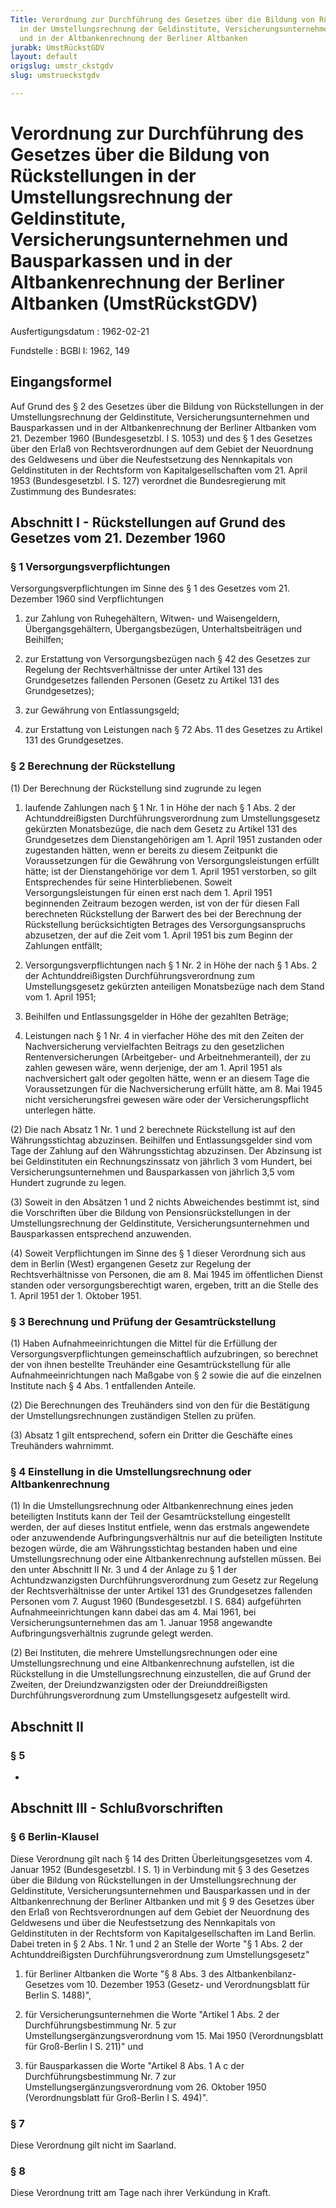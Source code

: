 ```yaml
---
Title: Verordnung zur Durchführung des Gesetzes über die Bildung von Rückstellungen
  in der Umstellungsrechnung der Geldinstitute, Versicherungsunternehmen und Bausparkassen
  und in der Altbankenrechnung der Berliner Altbanken
jurabk: UmstRückstGDV
layout: default
origslug: umstr_ckstgdv
slug: umstrueckstgdv

---
```


# Verordnung zur Durchführung des Gesetzes über die Bildung von Rückstellungen in der Umstellungsrechnung der Geldinstitute, Versicherungsunternehmen und Bausparkassen und in der Altbankenrechnung der Berliner Altbanken (UmstRückstGDV)

Ausfertigungsdatum
:   1962-02-21

Fundstelle
:   BGBl I: 1962, 149



## Eingangsformel

Auf Grund des § 2 des Gesetzes über die Bildung von Rückstellungen in der Umstellungsrechnung der Geldinstitute, Versicherungsunternehmen und Bausparkassen und in der Altbankenrechnung der Berliner Altbanken vom 21. Dezember 1960 (Bundesgesetzbl. I S. 1053) und des § 1 des Gesetzes über den Erlaß von Rechtsverordnungen auf dem Gebiet der Neuordnung des Geldwesens und über die Neufestsetzung des Nennkapitals von Geldinstituten in der Rechtsform von Kapitalgesellschaften vom 21. April 1953 (Bundesgesetzbl. I S. 127) verordnet die Bundesregierung mit Zustimmung des Bundesrates:


## Abschnitt I - Rückstellungen auf Grund des Gesetzes vom 21. Dezember 1960



### § 1 Versorgungsverpflichtungen

Versorgungsverpflichtungen im Sinne des § 1 des Gesetzes vom 21. Dezember 1960 sind Verpflichtungen

1.  zur Zahlung von Ruhegehältern, Witwen- und Waisengeldern, Übergangsgehältern, Übergangsbezügen, Unterhaltsbeiträgen und Beihilfen;


2.  zur Erstattung von Versorgungsbezügen nach § 42 des Gesetzes zur Regelung der Rechtsverhältnisse der unter Artikel 131 des Grundgesetzes fallenden Personen (Gesetz zu Artikel 131 des Grundgesetzes);


3.  zur Gewährung von Entlassungsgeld;


4.  zur Erstattung von Leistungen nach § 72 Abs. 11 des Gesetzes zu Artikel 131 des Grundgesetzes.





### § 2 Berechnung der Rückstellung

(1) Der Berechnung der Rückstellung sind zugrunde zu legen

1.  laufende Zahlungen nach § 1 Nr. 1 in Höhe der nach § 1 Abs. 2 der Achtunddreißigsten Durchführungsverordnung zum Umstellungsgesetz gekürzten Monatsbezüge, die nach dem Gesetz zu Artikel 131 des Grundgesetzes dem Dienstangehörigen am 1. April 1951 zustanden oder zugestanden hätten, wenn er bereits zu diesem Zeitpunkt die Voraussetzungen für die Gewährung von Versorgungsleistungen erfüllt hätte; ist der Dienstangehörige vor dem 1. April 1951 verstorben, so gilt Entsprechendes für seine Hinterbliebenen. Soweit Versorgungsleistungen für einen erst nach dem 1. April 1951 beginnenden Zeitraum bezogen werden, ist von der für diesen Fall berechneten Rückstellung der Barwert des bei der Berechnung der Rückstellung berücksichtigten Betrages des Versorgungsanspruchs abzusetzen, der auf die Zeit vom 1. April 1951 bis zum Beginn der Zahlungen entfällt;


2.  Versorgungsverpflichtungen nach § 1 Nr. 2 in Höhe der nach § 1 Abs. 2 der Achtunddreißigsten Durchführungsverordnung zum Umstellungsgesetz gekürzten anteiligen Monatsbezüge nach dem Stand vom 1. April 1951;


3.  Beihilfen und Entlassungsgelder in Höhe der gezahlten Beträge;


4.  Leistungen nach § 1 Nr. 4 in vierfacher Höhe des mit den Zeiten der Nachversicherung vervielfachten Beitrags zu den gesetzlichen Rentenversicherungen (Arbeitgeber- und Arbeitnehmeranteil), der zu zahlen gewesen wäre, wenn derjenige, der am 1. April 1951 als nachversichert galt oder gegolten hätte, wenn er an diesem Tage die Voraussetzungen für die Nachversicherung erfüllt hätte, am 8. Mai 1945 nicht versicherungsfrei gewesen wäre oder der Versicherungspflicht unterlegen hätte.




(2) Die nach Absatz 1 Nr. 1 und 2 berechnete Rückstellung ist auf den Währungsstichtag abzuzinsen. Beihilfen und Entlassungsgelder sind vom Tage der Zahlung auf den Währungsstichtag abzuzinsen. Der Abzinsung ist bei Geldinstituten ein Rechnungszinssatz von jährlich 3 vom Hundert, bei Versicherungsunternehmen und Bausparkassen von jährlich 3,5 vom Hundert zugrunde zu legen.

(3) Soweit in den Absätzen 1 und 2 nichts Abweichendes bestimmt ist, sind die Vorschriften über die Bildung von Pensionsrückstellungen in der Umstellungsrechnung der Geldinstitute, Versicherungsunternehmen und Bausparkassen entsprechend anzuwenden.

(4) Soweit Verpflichtungen im Sinne des § 1 dieser Verordnung sich aus dem in Berlin (West) ergangenen Gesetz zur Regelung der Rechtsverhältnisse von Personen, die am 8. Mai 1945 im öffentlichen Dienst standen oder versorgungsberechtigt waren, ergeben, tritt an die Stelle des 1. April 1951 der 1. Oktober 1951.


### § 3 Berechnung und Prüfung der Gesamtrückstellung

(1) Haben Aufnahmeeinrichtungen die Mittel für die Erfüllung der Versorgungsverpflichtungen gemeinschaftlich aufzubringen, so berechnet der von ihnen bestellte Treuhänder eine Gesamtrückstellung für alle Aufnahmeeinrichtungen nach Maßgabe von § 2 sowie die auf die einzelnen Institute nach § 4 Abs. 1 entfallenden Anteile.

(2) Die Berechnungen des Treuhänders sind von den für die Bestätigung der Umstellungsrechnungen zuständigen Stellen zu prüfen.

(3) Absatz 1 gilt entsprechend, sofern ein Dritter die Geschäfte eines Treuhänders wahrnimmt.


### § 4 Einstellung in die Umstellungsrechnung oder Altbankenrechnung

(1) In die Umstellungsrechnung oder Altbankenrechnung eines jeden beteiligten Instituts kann der Teil der Gesamtrückstellung eingestellt werden, der auf dieses Institut entfiele, wenn das erstmals angewendete oder anzuwendende Aufbringungsverhältnis nur auf die beteiligten Institute bezogen würde, die am Währungsstichtag bestanden haben und eine Umstellungsrechnung oder eine Altbankenrechnung aufstellen müssen. Bei den unter Abschnitt II Nr. 3 und 4 der Anlage zu § 1 der Achtundzwanzigsten Durchführungsverordnung zum Gesetz zur Regelung der Rechtsverhältnisse der unter Artikel 131 des Grundgesetzes fallenden Personen vom 7. August 1960 (Bundesgesetzbl. I S. 684) aufgeführten Aufnahmeeinrichtungen kann dabei das am 4. Mai 1961, bei Versicherungsunternehmen das am 1. Januar 1958 angewandte Aufbringungsverhältnis zugrunde gelegt werden.

(2) Bei Instituten, die mehrere Umstellungsrechnungen oder eine Umstellungsrechnung und eine Altbankenrechnung aufstellen, ist die Rückstellung in die Umstellungsrechnung einzustellen, die auf Grund der Zweiten, der Dreiundzwanzigsten oder der Dreiunddreißigsten Durchführungsverordnung zum Umstellungsgesetz aufgestellt wird.


## Abschnitt II



### § 5

-


## Abschnitt III - Schlußvorschriften



### § 6 Berlin-Klausel

Diese Verordnung gilt nach § 14 des Dritten Überleitungsgesetzes vom 4. Januar 1952 (Bundesgesetzbl. I S. 1) in Verbindung mit § 3 des Gesetzes über die Bildung von Rückstellungen in der Umstellungsrechnung der Geldinstitute, Versicherungsunternehmen und Bausparkassen und in der Altbankenrechnung der Berliner Altbanken und mit § 9 des Gesetzes über den Erlaß von Rechtsverordnungen auf dem Gebiet der Neuordnung des Geldwesens und über die Neufestsetzung des Nennkapitals von Geldinstituten in der Rechtsform von Kapitalgesellschaften im Land Berlin. Dabei treten in § 2 Abs. 1 Nr. 1 und 2 an Stelle der Worte "§ 1 Abs. 2 der Achtunddreißigsten Durchführungsverordnung zum Umstellungsgesetz"

1.  für Berliner Altbanken die Worte "§ 8 Abs. 3 des Altbankenbilanz-Gesetzes vom 10. Dezember 1953 (Gesetz- und Verordnungsblatt für Berlin S. 1488)",


2.  für Versicherungsunternehmen die Worte "Artikel 1 Abs. 2 der Durchführungsbestimmung Nr. 5 zur Umstellungsergänzungsverordnung vom 15. Mai 1950 (Verordnungsblatt für Groß-Berlin I S. 211)" und


3.  für Bausparkassen die Worte "Artikel 8 Abs. 1 A c der Durchführungsbestimmung Nr. 7 zur Umstellungsergänzungsverordnung vom 26. Oktober 1950 (Verordnungsblatt für Groß-Berlin I S. 494)".





### § 7

Diese Verordnung gilt nicht im Saarland.


### § 8

Diese Verordnung tritt am Tage nach ihrer Verkündung in Kraft.

